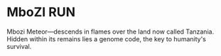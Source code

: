 # MboZI RUN
 Mbozi Meteor—descends in flames over the land now called Tanzania. Hidden within its remains lies a genome code, the key to humanity's survival.
